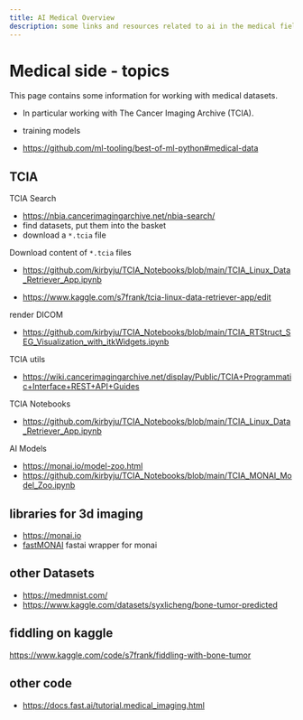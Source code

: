 ```yaml
---
title: AI Medical Overview
description: some links and resources related to ai in the medical field
---
```


# Medical side - topics

This page contains some information for working with medical datasets.

- In particular working with The Cancer Imaging Archive (TCIA).
- training models

- https://github.com/ml-tooling/best-of-ml-python#medical-data

## TCIA

TCIA Search

- https://nbia.cancerimagingarchive.net/nbia-search/
- find datasets, put them into the basket
- download a `*.tcia` file

Download content of `*.tcia` files

- https://github.com/kirbyju/TCIA_Notebooks/blob/main/TCIA_Linux_Data_Retriever_App.ipynb

- https://www.kaggle.com/s7frank/tcia-linux-data-retriever-app/edit

render DICOM

- https://github.com/kirbyju/TCIA_Notebooks/blob/main/TCIA_RTStruct_SEG_Visualization_with_itkWidgets.ipynb

TCIA utils

- https://wiki.cancerimagingarchive.net/display/Public/TCIA+Programmatic+Interface+REST+API+Guides

TCIA Notebooks

- https://github.com/kirbyju/TCIA_Notebooks/blob/main/TCIA_Linux_Data_Retriever_App.ipynb

AI Models

- https://monai.io/model-zoo.html
- https://github.com/kirbyju/TCIA_Notebooks/blob/main/TCIA_MONAI_Model_Zoo.ipynb

## libraries for 3d imaging

- https://monai.io
- [fastMONAI](https://github.com/MMIV-ML/fastMONAI) fastai wrapper for monai

## other Datasets

- https://medmnist.com/
- https://www.kaggle.com/datasets/syxlicheng/bone-tumor-predicted

## fiddling on kaggle

https://www.kaggle.com/code/s7frank/fiddling-with-bone-tumor

## other code

- https://docs.fast.ai/tutorial.medical_imaging.html
